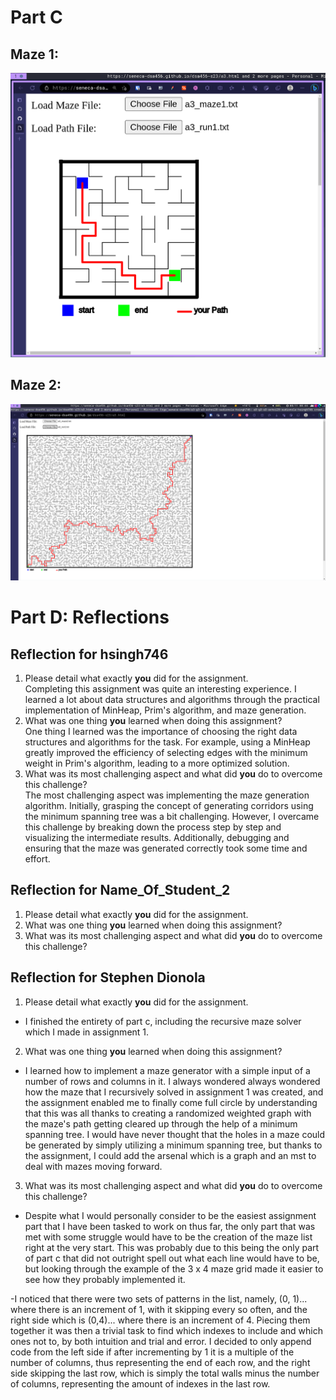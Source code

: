 # Part C

## Maze 1:
![visualization of maze 1 run](./a3_maze1_run.png)


## Maze 2:
![visualization of maze 2 run](./a3_maze2_run.png)


# Part D: Reflections


## Reflection for hsingh746

1. Please detail what exactly **you** did for the assignment.<br>
  Completing this assignment was quite an interesting experience. I learned a lot about data structures and algorithms through the practical implementation of MinHeap, Prim's algorithm, and maze generation.
2. What was one thing **you** learned when doing this assignment?<br>
  One thing I learned was the importance of choosing the right data structures and algorithms for the task. For example, using a MinHeap greatly improved the efficiency of selecting edges with the minimum weight in Prim's algorithm, leading to a more optimized solution.
3. What was its most challenging aspect and what did **you** do to overcome this challenge?<br>
  The most challenging aspect was implementing the maze generation algorithm. Initially, grasping the concept of generating corridors using the minimum spanning tree was a bit challenging. However, I overcame this challenge by breaking down the process step by step and visualizing the intermediate results. Additionally, debugging and ensuring that the maze was generated correctly took some time and effort.



## Reflection for Name_Of_Student_2

1. Please detail what exactly **you** did for the assignment.
2. What was one thing **you** learned when doing this assignment?
3. What was its most challenging aspect and what did **you** do to overcome this challenge?



## Reflection for Stephen Dionola

1. Please detail what exactly **you** did for the assignment.
  - I finished the entirety of part c, including the recursive maze solver which I made in assignment 1.
2. What was one thing **you** learned when doing this assignment?
  - I learned how to implement a maze generator with a simple input of a number of rows and columns in it. I always wondered always wondered how the maze that I recursively solved in assignment 1 was created, and the assignment enabled me to finally come full circle by understanding that this was all thanks to creating a randomized weighted graph with the maze's path getting cleared up through the help of a minimum spanning tree. I would have never thought that the holes in a maze could be generated by simply utilizing a minimum spanning tree, but thanks to the assignment, I could add the arsenal which is a graph and an mst to deal with mazes moving forward.  
3. What was its most challenging aspect and what did **you** do to overcome this challenge?
  - Despite what I would personally consider to be the easiest assignment part that I have been tasked to work on thus far, the only part that was met with some struggle would have to be the creation of the maze list right at the very start. This was probably due to this being the only part of part c that did not outright spell out what each line would have to be, but looking through the example of the 3 x 4 maze grid made it easier to see how they probably implemented it. 
  
  -I noticed that there were two sets of patterns in the list, namely, (0, 1)... where there is an increment of 1, with it skipping every so often, and the right side which is (0,4)... where there is an increment of 4. Piecing them together it was then a trivial task to find which indexes to include and which ones not to, by both intuition and trial and error. I decided to only append code from the left side if after incrementing by 1 it is a multiple of the number of columns, thus representing the end of each row, and the right side skipping the last row, which is simply the total walls minus the number of columns, representing the amount of indexes in the last row.







